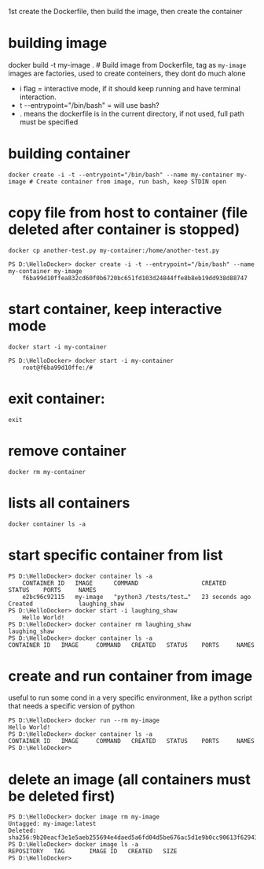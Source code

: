 1st create the Dockerfile, then build the image, then create the container


# building image

docker build -t my-image .   # Build image from Dockerfile, tag as `my-image`
images are factories, used to create conteiners, they dont do much alone

- i flag = interactive mode, if it should keep running and have terminal interaction.
- t --entrypoint="/bin/bash" = will use bash?
- . means the dockerfile is in the current directory, if not used, full path must be specified

# building container

```
docker create -i -t --entrypoint="/bin/bash" --name my-container my-image # Create container from image, run bash, keep STDIN open
```

# copy file from host to container (file deleted after container is stopped)

```
docker cp another-test.py my-container:/home/another-test.py

PS D:\HelloDocker> docker create -i -t --entrypoint="/bin/bash" --name my-container my-image
    f6ba99d10ffea832cd60f0b6720bc651fd103d24844ffe8b8eb19dd938d88747
```
# start container, keep interactive mode

```
docker start -i my-container

PS D:\HelloDocker> docker start -i my-container
    root@f6ba99d10ffe:/# 
```


# exit container:    
```
exit
```

# remove container
```
docker rm my-container
```

# lists all containers
```
docker container ls -a
```

# start specific container from list
```
PS D:\HelloDocker> docker container ls -a
    CONTAINER ID   IMAGE      COMMAND                  CREATED          STATUS    PORTS     NAMES
    e2bc96c92115   my-image   "python3 /tests/test…"   23 seconds ago   Created             laughing_shaw
PS D:\HelloDocker> docker start -i laughing_shaw
    Hello World!
PS D:\HelloDocker> docker container rm laughing_shaw  
laughing_shaw
PS D:\HelloDocker> docker container ls -a
CONTAINER ID   IMAGE     COMMAND   CREATED   STATUS    PORTS     NAMES

```

# create and run container from image
useful to run some cond in a very specific environment, like a python script that needs a specific version of python

```
PS D:\HelloDocker> docker run --rm my-image
Hello World!
PS D:\HelloDocker> docker container ls -a
CONTAINER ID   IMAGE     COMMAND   CREATED   STATUS    PORTS     NAMES
PS D:\HelloDocker> 
```

# delete an image (all containers must be deleted first)
```
PS D:\HelloDocker> docker image rm my-image
Untagged: my-image:latest
Deleted: sha256:9b20eacf3e1e5aeb255694e4daed5a6fd04d5be676ac5d1e9b0cc90613f62943
PS D:\HelloDocker> docker image ls -a
REPOSITORY   TAG       IMAGE ID   CREATED   SIZE
PS D:\HelloDocker> 
```

